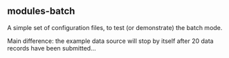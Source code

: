 ## modules-batch

A simple set of configuration files, to test (or demonstrate) the batch mode.

Main difference: the example data source will stop by itself after 20 data records have been submitted...